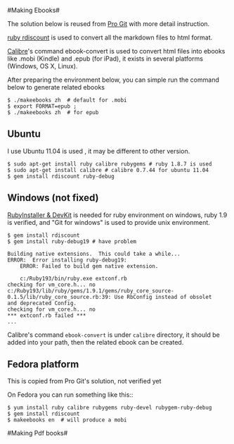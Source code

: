 #Making Ebooks#

The solution below is reused from [Pro Git](http://github.com/progit/progit) with more detail instruction. 

[ruby rdiscount](https://github.com/rtomayko/rdiscount) is used to convert all the markdown files to html format.

[Calibre](http://calibre-ebook.com/)'s command ebook-convert is used to convert html files into ebooks like .mobi (Kindle) and .epub (for iPad), it exists in several platforms (Windows, OS X, Linux).

After preparing the environment below, you can simple run the command below to generate related ebooks

    $ ./makeebooks zh  # default for .mobi
	$ export FORMAT=epub ; 
	$ ./makeebooks zh  # for epub

## Ubuntu ##
I use Ubuntu 11.04 is used , it may be different to other version.

    $ sudo apt-get install ruby calibre rubygems # ruby 1.8.7 is used
	$ sudo apt-get install calibre # calibre 0.7.44 for ubuntu 11.04
	$ gem install rdiscount ruby-debug 
	
## Windows (not fixed) ##
	
[RubyInstaller & DevKit](http://rubyinstaller.org/downloads/) is needed for ruby environment on windows, ruby 1.9 is verified, and "Git for windows" is used to provide unix environment.
	
	$ gem install rdiscount 
	$ gem install ruby-debug19 # have problem
	
	Building native extensions.  This could take a while...
	ERROR:  Error installing ruby-debug19:
        ERROR: Failed to build gem native extension.

        c:/Ruby193/bin/ruby.exe extconf.rb
	checking for vm_core.h... no
	c:/Ruby193/lib/ruby/gems/1.9.1/gems/ruby_core_source-0.1.5/lib/ruby_core_source.rb:39: Use RbConfig instead of obsolet
	and deprecated Config.
	checking for vm_core.h... no
	*** extconf.rb failed ***
	...
	
Calibre's command `ebook-convert` is under `calibre` directory, it should be added into your path, then the related ebook can be created.	
	
## Fedora platform ##
This is copied from Pro Git's solution, not verified yet

On Fedora you can run something like this::

    $ yum install ruby calibre rubygems ruby-devel rubygem-ruby-debug 
    $ gem install rdiscount
    $ makeebooks en  # will produce a mobi
	
#Making Pdf books#
